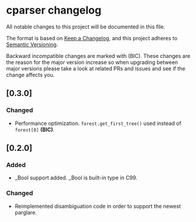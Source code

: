 # cparser changelog

All notable changes to this project will be documented in this file.

The format is based on [Keep a Changelog](https://keepachangelog.com/en/1.0.0/),
and this project adheres to [Semantic Versioning](https://semver.org/spec/v2.0.0.html).

Backward incompatible changes are marked with (BIC). These changes are the reason
for the major version increase so when upgrading between major versions please
take a look at related PRs and issues and see if the change affects you.

## [0.3.0]

### Changed

- Performance optimization. `forest.get_first_tree()` used instead of `forest[0]` **(BIC)**.

## [0.2.0]

### Added

- _Bool support added. _Bool is built-in type in C99.

### Changed

- Reimplemented disambiguation code in order to support the newest parglare.